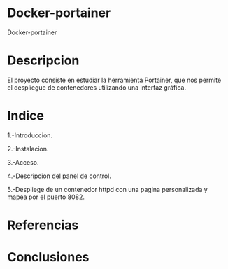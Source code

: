 # Docker-portainer
Docker-portainer
# Descripcion
El proyecto consiste en estudiar la herramienta Portainer, que nos permite el despliegue de contenedores utilizando una interfaz gráfica.
# Indice
1.-Introduccion.

2.-Instalacion.

3.-Acceso.

4.-Descripcion del panel de control.

5.-Despliege de un contenedor httpd con una pagina personalizada y mapea por el puerto 8082.
# Referencias
# Conclusiones
